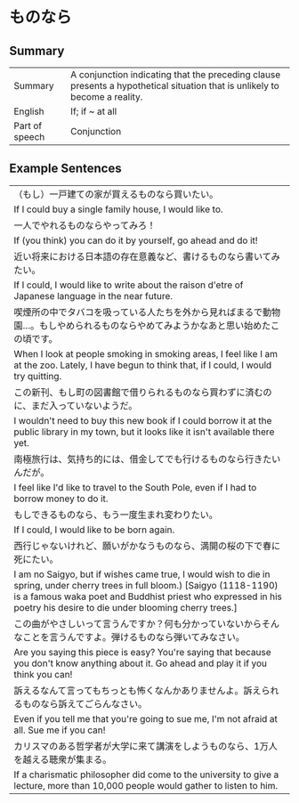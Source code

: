 # ものなら

## Summary

<table><tr>   <td>Summary</td>   <td>A conjunction indicating that the preceding clause presents a hypothetical situation that is unlikely to become a reality.</td></tr><tr>   <td>English</td>   <td>If; if ~ at all</td></tr><tr>   <td>Part of speech</td>   <td>Conjunction</td></tr></table>

## Example Sentences

<table><tr><td>（もし）一戸建ての家が買えるものなら買いたい。</td></tr><tr><td>If I could buy a single family house, I would like to.</td></tr><tr><td>一人でやれるものならやってみろ！</td></tr><tr><td>If (you think) you can do it by yourself, go ahead and do it!</td></tr><tr><td>近い将来における日本語の存在意義など、書けるものなら書いてみたい。</td></tr><tr><td>If I could, I would like to write about the raison d'etre of Japanese language in the near future.</td></tr><tr><td>喫煙所の中でタバコを吸っている人たちを外から見ればまるで動物園…。もしやめられるものならやめてみようかなあと思い始めたこの頃です。</td></tr><tr><td>When I look at people smoking in smoking areas, I feel like I am at the zoo. Lately, I have begun to think that, if I could, I would try quitting.</td></tr><tr><td>この新刊、もし町の図書館で借りられるものなら買わずに済むのに、まだ入っていないようだ。</td></tr><tr><td>I wouldn't need to buy this new book if I could borrow it at the public library in my town, but it looks like it isn't available there yet.</td></tr><tr><td>南極旅行は、気持ち的には、借金してでも行けるものなら行きたいんだが。</td></tr><tr><td>I feel like I'd like to travel to the South Pole, even if I had to borrow money to do it.</td></tr><tr><td>もしできるものなら、もう一度生まれ変わりたい。</td></tr><tr><td>If I could, I would like to be born again.</td></tr><tr><td>西行じゃないけれど、願いがかなうものなら、満開の桜の下で春に死にたい。</td></tr><tr><td>I am no Saigyo, but if wishes came true, I would wish to die in spring, under cherry trees in full bloom.) [Saigyo (1118-1190) is a famous waka poet and Buddhist priest who expressed in his poetry his desire to die under blooming cherry trees.]</td></tr><tr><td>この曲がやさしいって言うんですか？何も分かっていないからそんなことを言うんですよ。弾けるものなら弾いてみなさい。</td></tr><tr><td>Are you saying this piece is easy? You're saying that because you don't know anything about it. Go ahead and play it if you think you can!</td></tr><tr><td>訴えるなんて言ってもちっとも怖くなんかありませんよ。訴えられるものなら訴えてごらんなさい。</td></tr><tr><td>Even if you tell me that you're going to sue me, I'm not afraid at all. Sue me if you can!</td></tr><tr><td>カリスマのある哲学者が大学に来て講演をしようものなら、1万人を越える聴衆が集まる。</td></tr><tr><td>If a charismatic philosopher did come to the university to give a lecture, more than 10,000 people would gather to listen to him.</td></tr></table>

